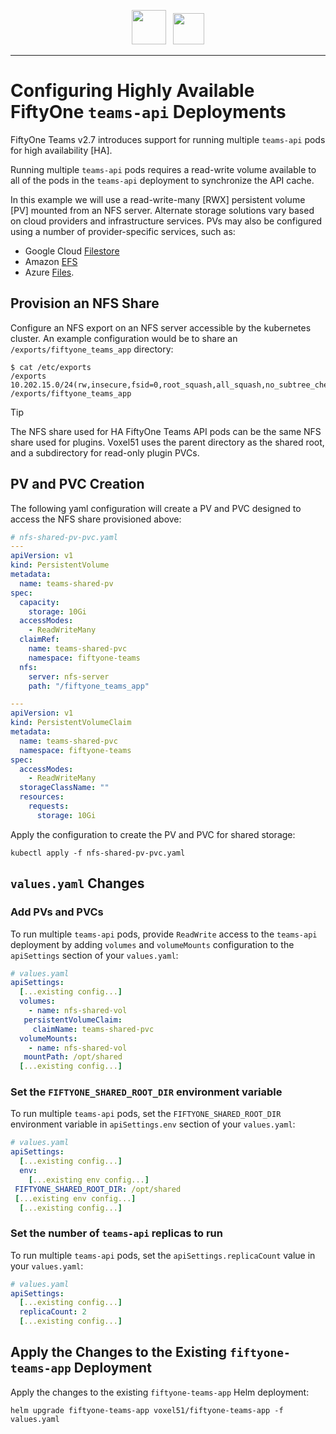 <!-- markdownlint-disable no-inline-html line-length no-alt-text -->
<!-- markdownlint-disable-next-line first-line-heading -->
<div align="center">
<p align="center">

<img src="https://user-images.githubusercontent.com/25985824/106288517-2422e000-6216-11eb-871d-26ad2e7b1e59.png" height="55px"> &nbsp;
<img src="https://user-images.githubusercontent.com/25985824/106288518-24bb7680-6216-11eb-8f10-60052c519586.png" height="50px">

</p>
</div>
<!-- markdownlint-enable no-inline-html line-length no-alt-text -->

---

# Configuring Highly Available FiftyOne `teams-api` Deployments

FiftyOne Teams v2.7 introduces support for running multiple `teams-api` pods for
high availability [HA].

Running multiple `teams-api` pods requires a read-write volume available to all
of the pods in the `teams-api` deployment to synchronize the API cache.

In this example we will use a read-write-many [RWX] persistent volume [PV]
mounted from an NFS server. Alternate storage solutions vary based on cloud
providers and infrastructure services.  PVs may also be configured using a
number of provider-specific services, such as:

* Google Cloud
  [Filestore](https://cloud.google.com/filestore/docs)
* Amazon
  [EFS](https://aws.amazon.com/efs/)
* Azure
  [Files](https://learn.microsoft.com/en-us/azure/storage/files/).

## Provision an NFS Share

Configure an NFS export on an NFS server accessible by the kubernetes cluster.
An example configuration would be to share an `/exports/fiftyone_teams_app`
directory:

```shell
$ cat /etc/exports
/exports 10.202.15.0/24(rw,insecure,fsid=0,root_squash,all_squash,no_subtree_check)
/exports/fiftyone_teams_app
```

> [!TIP]
> The NFS share used for HA FiftyOne Teams API pods can be the same NFS share
> used for plugins.  Voxel51 uses the parent directory as the shared root, and
> a subdirectory for read-only plugin PVCs.

## PV and PVC Creation

The following yaml configuration will create a PV and PVC designed to access the
NFS share provisioned above:

```yaml
# nfs-shared-pv-pvc.yaml
---
apiVersion: v1
kind: PersistentVolume
metadata:
  name: teams-shared-pv
spec:
  capacity:
    storage: 10Gi
  accessModes:
    - ReadWriteMany
  claimRef:
    name: teams-shared-pvc
    namespace: fiftyone-teams
  nfs:
    server: nfs-server
    path: "/fiftyone_teams_app"

---
apiVersion: v1
kind: PersistentVolumeClaim
metadata:
  name: teams-shared-pvc
  namespace: fiftyone-teams
spec:
  accessModes:
    - ReadWriteMany
  storageClassName: ""
  resources:
    requests:
      storage: 10Gi
```

Apply the configuration to create the PV and PVC for shared storage:

```shell
kubectl apply -f nfs-shared-pv-pvc.yaml
```

## `values.yaml` Changes

### Add PVs and PVCs

To run multiple `teams-api` pods, provide `ReadWrite` access to the `teams-api`
deployment by adding `volumes` and `volumeMounts` configuration to the
`apiSettings` section of your `values.yaml`:

```yaml
# values.yaml
apiSettings:
  [...existing config...]
  volumes:
    - name: nfs-shared-vol
   persistentVolumeClaim:
     claimName: teams-shared-pvc
  volumeMounts:
    - name: nfs-shared-vol
   mountPath: /opt/shared
  [...existing config...]
```

### Set the `FIFTYONE_SHARED_ROOT_DIR` environment variable

To run multiple `teams-api` pods, set the `FIFTYONE_SHARED_ROOT_DIR` environment
variable in `apiSettings.env` section of your `values.yaml`:

```yaml
# values.yaml
apiSettings:
  [...existing config...]
  env:
    [...existing env config...]
 FIFTYONE_SHARED_ROOT_DIR: /opt/shared
 [...existing env config...]
  [...existing config...]
```

### Set the number of `teams-api` replicas to run

To run multiple `teams-api` pods, set the `apiSettings.replicaCount` value in
your `values.yaml`:

```yaml
# values.yaml
apiSettings:
  [...existing config...]
  replicaCount: 2
  [...existing config...]
```

## Apply the Changes to the Existing `fiftyone-teams-app` Deployment

Apply the changes to the existing `fiftyone-teams-app` Helm deployment:

```shell
helm upgrade fiftyone-teams-app voxel51/fiftyone-teams-app -f values.yaml
```
